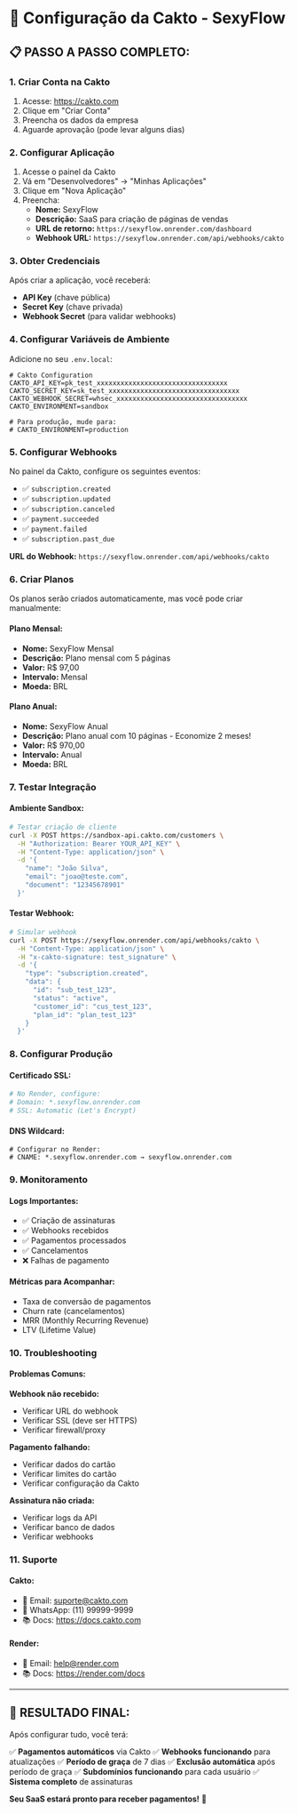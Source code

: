# 🚀 Configuração da Cakto - SexyFlow

## 📋 **PASSO A PASSO COMPLETO:**

### **1. Criar Conta na Cakto**
1. Acesse: https://cakto.com
2. Clique em "Criar Conta"
3. Preencha os dados da empresa
4. Aguarde aprovação (pode levar alguns dias)

### **2. Configurar Aplicação**
1. Acesse o painel da Cakto
2. Vá em "Desenvolvedores" → "Minhas Aplicações"
3. Clique em "Nova Aplicação"
4. Preencha:
   - **Nome:** SexyFlow
   - **Descrição:** SaaS para criação de páginas de vendas
   - **URL de retorno:** `https://sexyflow.onrender.com/dashboard`
   - **Webhook URL:** `https://sexyflow.onrender.com/api/webhooks/cakto`

### **3. Obter Credenciais**
Após criar a aplicação, você receberá:
- **API Key** (chave pública)
- **Secret Key** (chave privada)
- **Webhook Secret** (para validar webhooks)

### **4. Configurar Variáveis de Ambiente**
Adicione no seu `.env.local`:

```env
# Cakto Configuration
CAKTO_API_KEY=pk_test_xxxxxxxxxxxxxxxxxxxxxxxxxxxxxxxxx
CAKTO_SECRET_KEY=sk_test_xxxxxxxxxxxxxxxxxxxxxxxxxxxxxxxxx
CAKTO_WEBHOOK_SECRET=whsec_xxxxxxxxxxxxxxxxxxxxxxxxxxxxxxxxx
CAKTO_ENVIRONMENT=sandbox

# Para produção, mude para:
# CAKTO_ENVIRONMENT=production
```

### **5. Configurar Webhooks**
No painel da Cakto, configure os seguintes eventos:
- ✅ `subscription.created`
- ✅ `subscription.updated`
- ✅ `subscription.canceled`
- ✅ `payment.succeeded`
- ✅ `payment.failed`
- ✅ `subscription.past_due`

**URL do Webhook:** `https://sexyflow.onrender.com/api/webhooks/cakto`

### **6. Criar Planos**
Os planos serão criados automaticamente, mas você pode criar manualmente:

#### **Plano Mensal:**
- **Nome:** SexyFlow Mensal
- **Descrição:** Plano mensal com 5 páginas
- **Valor:** R$ 97,00
- **Intervalo:** Mensal
- **Moeda:** BRL

#### **Plano Anual:**
- **Nome:** SexyFlow Anual
- **Descrição:** Plano anual com 10 páginas - Economize 2 meses!
- **Valor:** R$ 970,00
- **Intervalo:** Anual
- **Moeda:** BRL

### **7. Testar Integração**

#### **Ambiente Sandbox:**
```bash
# Testar criação de cliente
curl -X POST https://sandbox-api.cakto.com/customers \
  -H "Authorization: Bearer YOUR_API_KEY" \
  -H "Content-Type: application/json" \
  -d '{
    "name": "João Silva",
    "email": "joao@teste.com",
    "document": "12345678901"
  }'
```

#### **Testar Webhook:**
```bash
# Simular webhook
curl -X POST https://sexyflow.onrender.com/api/webhooks/cakto \
  -H "Content-Type: application/json" \
  -H "x-cakto-signature: test_signature" \
  -d '{
    "type": "subscription.created",
    "data": {
      "id": "sub_test_123",
      "status": "active",
      "customer_id": "cus_test_123",
      "plan_id": "plan_test_123"
    }
  }'
```

### **8. Configurar Produção**

#### **Certificado SSL:**
```bash
# No Render, configure:
# Domain: *.sexyflow.onrender.com
# SSL: Automatic (Let's Encrypt)
```

#### **DNS Wildcard:**
```
# Configurar no Render:
# CNAME: *.sexyflow.onrender.com → sexyflow.onrender.com
```

### **9. Monitoramento**

#### **Logs Importantes:**
- ✅ Criação de assinaturas
- ✅ Webhooks recebidos
- ✅ Pagamentos processados
- ✅ Cancelamentos
- ❌ Falhas de pagamento

#### **Métricas para Acompanhar:**
- Taxa de conversão de pagamentos
- Churn rate (cancelamentos)
- MRR (Monthly Recurring Revenue)
- LTV (Lifetime Value)

### **10. Troubleshooting**

#### **Problemas Comuns:**

**Webhook não recebido:**
- Verificar URL do webhook
- Verificar SSL (deve ser HTTPS)
- Verificar firewall/proxy

**Pagamento falhando:**
- Verificar dados do cartão
- Verificar limites do cartão
- Verificar configuração da Cakto

**Assinatura não criada:**
- Verificar logs da API
- Verificar banco de dados
- Verificar webhooks

### **11. Suporte**

#### **Cakto:**
- 📧 Email: suporte@cakto.com
- 📱 WhatsApp: (11) 99999-9999
- 📚 Docs: https://docs.cakto.com

#### **Render:**
- 📧 Email: help@render.com
- 📚 Docs: https://render.com/docs

---

## 🎯 **RESULTADO FINAL:**

Após configurar tudo, você terá:

✅ **Pagamentos automáticos** via Cakto
✅ **Webhooks funcionando** para atualizações
✅ **Período de graça** de 7 dias
✅ **Exclusão automática** após período de graça
✅ **Subdomínios funcionando** para cada usuário
✅ **Sistema completo** de assinaturas

**Seu SaaS estará pronto para receber pagamentos!** 🚀
